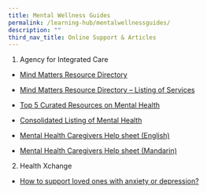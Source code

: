 ```yaml
---
title: Mental Wellness Guides
permalink: /learning-hub/mentalwellnessguides/
description: ""
third_nav_title: Online Support & Articles
---
```

1) Agency for Integrated Care

*   [Mind Matters Resource Directory](https://www.google.com/url?q=https%3A%2F%2Fwww.aic.sg%2Fresources%2FDocuments%2FBrochures%2FMental%2520Health%2FMind%2520Matters%2520Resource%2520Directory%2520Book.pdf&sa=D&sntz=1&usg=AOvVaw0MFUDDwfDmVPwl8kT0YVSn)
    
*   [Mind Matters Resource Directory – Listing of Services](https://www.google.com/url?q=https%3A%2F%2Fwww.aic.sg%2Fresources%2FDocuments%2FBrochures%2FMental%2520Health%2FMind%2520Matters%2520Resource%2520Directory%2520Listings.PDF&sa=D&sntz=1&usg=AOvVaw1msV36ls2LD5-DjCdZrgIg)
    
*   [Top 5 Curated Resources on Mental Health](https://www.google.com/url?q=https%3A%2F%2Faic.buzz%2FTop5_MH&sa=D&sntz=1&usg=AOvVaw2Mi1yMAEyhjZGvJId15RVD)
    
*   [Consolidated Listing of Mental Health](https://www.google.com/url?q=https%3A%2F%2Faic.buzz%2FMHListing&sa=D&sntz=1&usg=AOvVaw221g79kztVPqYOehApCx4r)
    
*   [Mental Health Caregivers Help sheet (English)](https://www.google.com/url?q=https%3A%2F%2Fwww.aic.sg%2Fresources%2FDocuments%2FBrochures%2FMental%2520Health%2FMH%2520Helpsheet%2520English.pdf&sa=D&sntz=1&usg=AOvVaw2Qo9Zw_h_tHlECLvWwLml4)
    
*   [Mental Health Caregivers Help sheet (Mandarin)](https://www.google.com/url?q=https%3A%2F%2Fwww.aic.sg%2Fresources%2FDocuments%2FBrochures%2FMental%2520Health%2FMH%2520Helpsheet%2520Chinese.pdf&sa=D&sntz=1&usg=AOvVaw1QPTxFakWyU6fzbQkfiCaL)

2) Health Xchange

*   [How to support loved ones with anxiety or depression?](https://www.google.com/url?q=https%3A%2F%2Fwww.healthxchange.sg%2Fwellness%2Fmental-health%2Fmanaging-anxiety-depression-creating-positive-environment&sa=D&sntz=1&usg=AOvVaw0kWNQWjlNgIc4nT2N-D9qs)